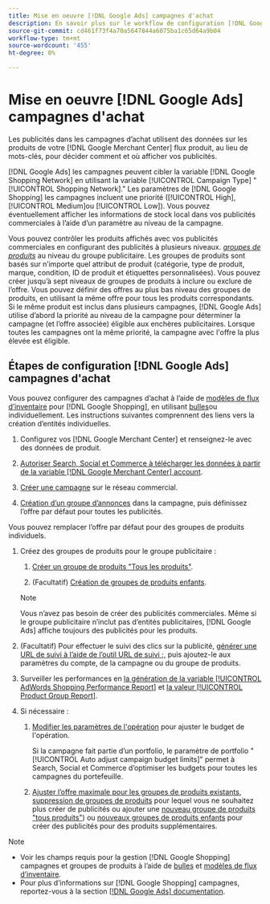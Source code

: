 ```yaml
---
title: Mise en oeuvre [!DNL Google Ads] campagnes d'achat
description: En savoir plus sur le workflow de configuration [!DNL Google Ads] campagnes d’achat.
source-git-commit: cd461f73f4a70a5647844a6075ba1c65d64a9b04
workflow-type: tm+mt
source-wordcount: '455'
ht-degree: 0%

---
```


# Mise en oeuvre [!DNL Google Ads] campagnes d&#39;achat

Les publicités dans les campagnes d’achat utilisent des données sur les produits de votre [!DNL Google Merchant Center] flux produit, au lieu de mots-clés, pour décider comment et où afficher vos publicités.

[!DNL Google Ads] les campagnes peuvent cibler la variable [!DNL Google Shopping Network] en utilisant la variable [!UICONTROL Campaign Type] &quot;[!UICONTROL Shopping Network].&quot; Les paramètres de [!DNL Google Shopping] les campagnes incluent une priorité ([!UICONTROL High], [!UICONTROL Medium]ou [!UICONTROL Low]). Vous pouvez éventuellement afficher les informations de stock local dans vos publicités commerciales à l’aide d’un paramètre au niveau de la campagne.

Vous pouvez contrôler les produits affichés avec vos publicités commerciales en configurant des publicités à plusieurs niveaux. *[groupes de produits](/help/search-social-commerce/campaign-management/campaigns/product-group-about.md)* au niveau du groupe publicitaire. Les groupes de produits sont basés sur n’importe quel attribut de produit (catégorie, type de produit, marque, condition, ID de produit et étiquettes personnalisées). Vous pouvez créer jusqu’à sept niveaux de groupes de produits à inclure ou exclure de l’offre. Vous pouvez définir des offres au plus bas niveau des groupes de produits, en utilisant la même offre pour tous les produits correspondants. Si le même produit est inclus dans plusieurs campagnes, [!DNL Google Ads] utilise d’abord la priorité au niveau de la campagne pour déterminer la campagne (et l’offre associée) éligible aux enchères publicitaires. Lorsque toutes les campagnes ont la même priorité, la campagne avec l&#39;offre la plus élevée est éligible.

## Étapes de configuration [!DNL Google Ads] campagnes d&#39;achat

Vous pouvez configurer des campagnes d’achat à l’aide de [modèles de flux d’inventaire](/help/search-social-commerce/campaign-management/inventory-feeds/inventory-feeds-about.md) pour [!DNL Google Shopping], en utilisant [bulles](/help/search-social-commerce/campaign-management/bulksheets/bulksheet-about.md)ou individuellement. Les instructions suivantes comprennent des liens vers la création d’entités individuelles.

1. Configurez vos [!DNL Google Merchant Center] et renseignez-le avec des données de produit.

1. [Autoriser Search, Social et Commerce à télécharger les données à partir de la variable [!DNL Google Merchant Center] account](/help/search-social-commerce/campaign-management/accounts/merchant-account-manage.md).

1. [Créer une campagne](/help/search-social-commerce/campaign-management/campaigns/campaign-manage.md) sur le réseau commercial.

1. [Création d’un groupe d’annonces](/help/search-social-commerce/campaign-management/campaigns/ad-group-manage.md) dans la campagne, puis définissez l’offre par défaut pour toutes les publicités.

Vous pouvez remplacer l’offre par défaut pour des groupes de produits individuels.

1. Créez des groupes de produits pour le groupe publicitaire :

   1. [Créer un groupe de produits &quot;Tous les produits&quot;](/help/search-social-commerce/campaign-management/campaigns/product-group-manage.md).

   1. (Facultatif) [Création de groupes de produits enfants](/help/search-social-commerce/campaign-management/campaigns/product-group-manage.md).
   >[!NOTE]
   >Vous n’avez pas besoin de créer des publicités commerciales. Même si le groupe publicitaire n’inclut pas d’entités publicitaires, [!DNL Google Ads] affiche toujours des publicités pour les produits.

1. (Facultatif) Pour effectuer le suivi des clics sur la publicité, [générer une URL de suivi à l’aide de l’outil URL de suivi ;](/help/search-social-commerce/tools/click-tracking-url-generate.md), puis ajoutez-le aux paramètres du compte, de la campagne ou du groupe de produits.

1. Surveiller les performances en [la génération de la variable [!UICONTROL AdWords Shopping Performance Report]](/help/search-social-commerce/reports/management/specialty/specialty-report-generate.md) et [la valeur [!UICONTROL Product Group Report]](/help/search-social-commerce/reports/management/basic-advanced/basic-advanced-report-generate.md).

1. Si nécessaire :

   1. [Modifier les paramètres de l&#39;opération](/help/search-social-commerce/campaign-management/campaigns/campaign-manage.md) pour ajuster le budget de l&#39;opération.

      Si la campagne fait partie d’un portfolio, le paramètre de portfolio &quot;[!UICONTROL Auto adjust campaign budget limits]&quot; permet à Search, Social et Commerce d’optimiser les budgets pour toutes les campagnes du portefeuille.

   1. [Ajuster l’offre maximale pour les groupes de produits existants](/help/search-social-commerce/campaign-management/campaigns/product-group-manage.md), [suppression de groupes de produits](/help/search-social-commerce/campaign-management/campaigns/product-group-manage.md) pour lequel vous ne souhaitez plus créer de publicités ou ajouter une [nouveau groupe de produits &quot;tous produits&quot;](/help/search-social-commerce/campaign-management/campaigns/product-group-manage.md)) ou [nouveaux groupes de produits enfants](/help/search-social-commerce/campaign-management/campaigns/product-group-manage.md) pour créer des publicités pour des produits supplémentaires.

>[!NOTE]
>
>* Voir les champs requis pour la gestion [!DNL Google Shopping] campagnes et groupes de produits à l’aide de [bulles](/help/search-social-commerce/campaign-management/bulksheets/bulksheet-data-formats/bulksheet-data-google.md) et [modèles de flux d’inventaire](/help/search-social-commerce/campaign-management/inventory-feeds/ad-templates/template-google-shopping.md).
>* Pour plus d’informations sur [!DNL Google Shopping] campagnes, reportez-vous à la section [[!DNL Google Ads] documentation](https://support.google.com/google-ads/answer/2454022).

